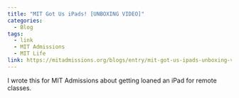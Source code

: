 ```yaml
---
title: "MIT Got Us iPads! [UNBOXING VIDEO]"
categories:
  - Blog
tags:
  - link
  - MIT Admissions
  - MIT Life
link: https://mitadmissions.org/blogs/entry/mit-got-us-ipads-unboxing-video/
---
```


I wrote this for MIT Admissions about getting loaned an iPad for remote classes.
